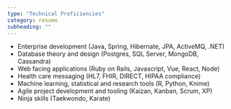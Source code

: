 ```yaml
---
type: "Technical Proficiencies"
category: resume
subheading: ""
---
```


* Enterprise development (Java, Spring, Hibernate, JPA, ActiveMQ, .NET)
* Database theory and design (Postgres, SQL Server, MongoDB, Cassandra)
* Web facing applications (Ruby on Rails, Javascript, Vue, React, Node)
* Health care messaging (HL7, FHIR, DIRECT, HIPAA compliance)
* Machine learning, statistical and research tools (R, Python, Knime)
* Agile project development and tooling (Kaizan, Kanban, Scrum, XP)
* Ninja skills (Taekwondo, Karate)